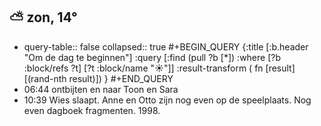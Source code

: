 ## ⛅ zon, 14°
- query-table:: false
  collapsed:: true
  #+BEGIN_QUERY 
  {:title [:b.header "Om de dag te beginnen"]
   :query [:find (pull ?b [*])
     :where 
       [?b :block/refs ?t]
       [?t :block/name "☀️"]]
   :result-transform ( fn [result] [(rand-nth result)])
  }
  #+END_QUERY
- 06:44 ontbijten en naar Toon en Sara
- 10:39 Wies slaapt. Anne en Otto zijn nog even op de speelplaats. Nog even dagboek fragmenten. 1998.